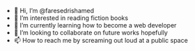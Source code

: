 - 👋 Hi, I’m @faresedrishamed
- 👀 I’m interested in reading fiction books
- 🌱 I’m currently learning how to become a web developer
- 💞️ I’m looking to collaborate on future works hopefully 
- 📫 How to reach me by screaming out loud at a public space

<!---
faresedrishamed/faresedrishamed is a ✨ special ✨ repository because its `README.md` (this file) appears on your GitHub profile.
You can click the Preview link to take a look at your changes.
--->
